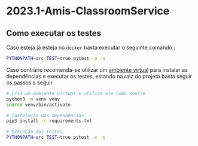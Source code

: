 # 2023.1-Amis-ClassroomService


## Como executar os testes

Caso esteja já esteja no `docker` basta executar o seguinte comando : 

```bash
PYTHONPATH=src TEST=true pytest -v -s
```

Caso contrário recomenda-se utilizar um [ambiente virtual](https://docs.python.org/3/tutorial/venv.html) para instalar as dependências e executar os testes, estando na raiz do projeto basta seguir os passos a seguir.

```bash
# Cria um ambiente virtual e utiliza ele como source
python3 -m venv venv
source venv/bin/activate

# Instalação das dependências
pip3 install -r requirements.txt

# Execução dos testes.
PYTHONPATH=src TEST=true pytest -v -s
```
